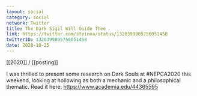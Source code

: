 ```yaml
---
layout: social
category: social
network: Twitter
title: The Dark Sigil Will Guide Thee
link: https://twitter.com/steinea/status/1320399805756051458
twitterID: 1320399805756051458
date: 2020-10-25
---
```


[[2020]] / [[posting]]

I was thrilled to present some research on Dark Souls at #NEPCA2020 this weekend, looking at hollowing as both a mechanic and a philosophical thematic. Read it here: <https://www.academia.edu/44365595>
